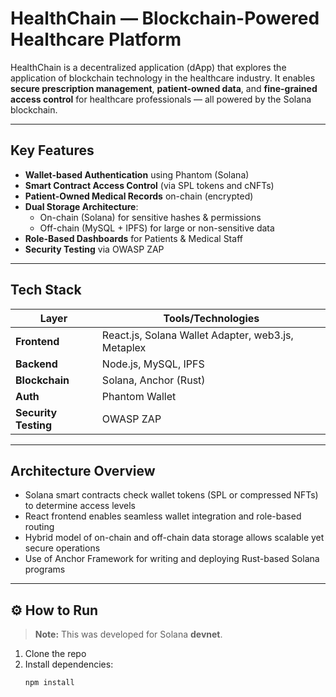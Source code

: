 # HealthChain — Blockchain-Powered Healthcare Platform

HealthChain is a decentralized application (dApp) that explores the application of blockchain technology in the healthcare industry. It enables **secure prescription management**, **patient-owned data**, and **fine-grained access control** for healthcare professionals — all powered by the Solana blockchain.

---

## Key Features

- **Wallet-based Authentication** using Phantom (Solana)
- **Smart Contract Access Control** (via SPL tokens and cNFTs)
- **Patient-Owned Medical Records** on-chain (encrypted)
- **Dual Storage Architecture**:
  - On-chain (Solana) for sensitive hashes & permissions
  - Off-chain (MySQL + IPFS) for large or non-sensitive data
-  **Role-Based Dashboards** for Patients & Medical Staff
-  **Security Testing** via OWASP ZAP

---

##  Tech Stack

| Layer | Tools/Technologies |
|------|---------------------|
| **Frontend** | React.js, Solana Wallet Adapter, web3.js, Metaplex |
| **Backend** | Node.js, MySQL, IPFS |
| **Blockchain** | Solana, Anchor (Rust) |
| **Auth** | Phantom Wallet |
| **Security Testing** | OWASP ZAP |

---

##  Architecture Overview

- Solana smart contracts check wallet tokens (SPL or compressed NFTs) to determine access levels
- React frontend enables seamless wallet integration and role-based routing
- Hybrid model of on-chain and off-chain data storage allows scalable yet secure operations
- Use of Anchor Framework for writing and deploying Rust-based Solana programs

---

## ⚙️ How to Run

> **Note:** This was developed for Solana **devnet**.

1. Clone the repo
2. Install dependencies:
   ```bash
   npm install
